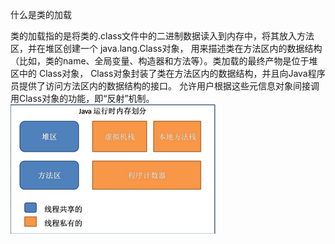 什么是类的加载

类的加载指的是将类的.class文件中的二进制数据读入到内存中，将其放入方法区，并在堆区创建一个 java.lang.Class对象，
用来描述类在方法区内的数据结构（比如，类的name、全局变量、构造器和方法等）。类加载的最终产物是位于堆区中的 Class对象，
Class对象封装了类在方法区内的数据结构，并且向Java程序员提供了访问方法区内的数据结构的接口。
允许用户根据这些元信息对象间接调用Class对象的功能，即“反射”机制。
![image](https://github.com/YoucanyouUp1/learn-for-last-hornor/blob/master/%E5%AD%A6%E4%B9%A0%E6%80%BB%E7%BB%93/img/1.png)
